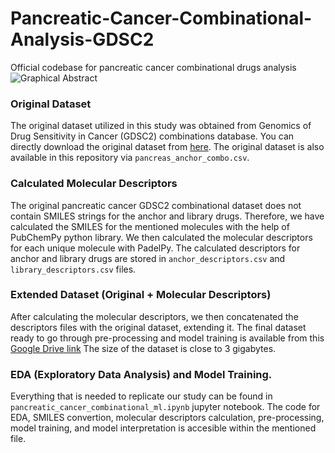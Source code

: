 # Pancreatic-Cancer-Combinational-Analysis-GDSC2
Official codebase for pancreatic cancer combinational drugs analysis
![Graphical Abstract](https://raw.githubusercontent.com/AramDonyaee/Pancreatic-Cancer-Combinational-Analysis-GDSC2/main/PC-CDDM-GA.jpg)
### Original Dataset
The original dataset utilized in this study was obtained from Genomics of Drug Sensitivity in Cancer (GDSC2) combinations database. You can directly download the original dataset from [here](https://gdsc-combinations.depmap.sanger.ac.uk/downloads/pancreas/anchor_combo/). The original dataset is also available in this repository via `pancreas_anchor_combo.csv`.
### Calculated Molecular Descriptors
The original pancreatic cancer GDSC2 combinational dataset does not contain SMILES strings for the anchor and library drugs. Therefore, we have calculated the SMILES for the mentioned molecules with the help of PubChemPy python library. We then calculated the molecular descriptors for each unique molecule with PadelPy. The calculated descriptors for anchor and library drugs are stored in `anchor_descriptors.csv` and `library_descriptors.csv` files.
### Extended Dataset (Original + Molecular Descriptors)
After calculating the molecular descriptors, we then concatenated the descriptors files with the original dataset, extending it. The final dataset ready to go through pre-processing and model training is available from this [Google Drive link](https://drive.google.com/file/d/19XsxWVWBEihzLnyQ5GD1Xg7LZN1gsgJT/view?usp=sharing) The size of the dataset is close to 3 gigabytes.
### EDA (Exploratory Data Analysis) and Model Training.
Everything that is needed to replicate our study can be found in `pancreatic_cancer_combinational_ml.ipynb` jupyter notebook. The code for EDA, SMILES convertion, molecular descriptors calculation, pre-processing, model training, and model interpretation is accesible within the mentioned file.
